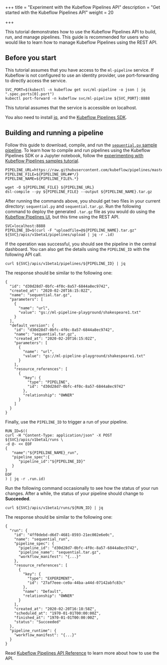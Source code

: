 +++
title = "Experiment with the Kubeflow Pipelines API"
description = "Get started with the Kubeflow Pipelines API"
weight = 20
                    
+++

This tutorial demonstrates how to use the Kubeflow Pipelines API to build, run, and manage pipelines. This guide is recommended for users who would like to learn how to manage Kubeflow Pipelines using the REST API.

## Before you start

This tutorial assumes that you have access to the `ml-pipeline` service. If Kubeflow is not configured to use an identity provider, use port-forwarding to directly access the service.

```
SVC_PORT=$(kubectl -n kubeflow get svc/ml-pipeline -o json | jq ".spec.ports[0].port")
kubectl port-forward -n kubeflow svc/ml-pipeline ${SVC_PORT}:8888
```

This tutorial assumes that the service is accessible on localhost.

You also need to install [jq](https://stedolan.github.io/jq/download/), and the [Kubeflow Pipelines SDK](/docs/components/pipelines/legacy-v1/sdk/install-sdk/).

## Building and running a pipeline

Follow this guide to download, compile, and run the [`sequential.py` sample pipeline](https://github.com/kubeflow/pipelines/blob/sdk/release-1.8/samples/core/sequential/sequential.py). To learn how to compile and run pipelines using the Kubeflow Pipelines SDK or a Jupyter notebook, follow the [experimenting with Kubeflow Pipelines samples tutorial](/docs/components/pipelines/legacy-v1/tutorials/build-pipeline/).

```
PIPELINE_URL=https://raw.githubusercontent.com/kubeflow/pipelines/master/samples/core/sequential/sequential.py
PIPELINE_FILE=${PIPELINE_URL##*/}
PIPELINE_NAME=${PIPELINE_FILE%.*}

wget -O ${PIPELINE_FILE} ${PIPELINE_URL}
dsl-compile --py ${PIPELINE_FILE} --output ${PIPELINE_NAME}.tar.gz
```

After running the commands above, you should get two files in your current directory: `sequential.py` and `sequential.tar.gz`. Run the following command to deploy the generated `.tar.gz` file as you would do using the [Kubeflow Pipelines UI](/docs/components/pipelines/legacy-v1/sdk/component-development//#deploy-the-pipeline), but this time using the REST API.

```
SVC=localhost:8888
PIPELINE_ID=$(curl -F "uploadfile=@${PIPELINE_NAME}.tar.gz" ${SVC}/apis/v1beta1/pipelines/upload | jq -r .id)
```

If the operation was successful, you should see the pipeline in the central dashboard. You can also get the details using the `PIPELINE_ID` with the following API call.

```
curl ${SVC}/apis/v1beta1/pipelines/${PIPELINE_ID} | jq
```

The response should be similar to the following one:

```
{
  "id": "d30d28d7-0bfc-4f0c-8a57-6844a8ec9742",
  "created_at": "2020-02-20T16:15:02Z",
  "name": "sequential.tar.gz",
  "parameters": [
    {
      "name": "url",
      "value": "gs://ml-pipeline-playground/shakespeare1.txt"
    }
  ],
  "default_version": {
    "id": "d30d28d7-0bfc-4f0c-8a57-6844a8ec9742",
    "name": "sequential.tar.gz",
    "created_at": "2020-02-20T16:15:02Z",
    "parameters": [
      {
        "name": "url",
        "value": "gs://ml-pipeline-playground/shakespeare1.txt"
      }
    ],
    "resource_references": [
      {
        "key": {
          "type": "PIPELINE",
          "id": "d30d28d7-0bfc-4f0c-8a57-6844a8ec9742"
        },
        "relationship": "OWNER"
      }
    ]
  }
}
```

Finally, use the `PIPELINE_ID` to trigger a run of your pipeline.

```
RUN_ID=$((
curl -H "Content-Type: application/json" -X POST ${SVC}/apis/v1beta1/runs \
-d @- << EOF
{
   "name":"${PIPELINE_NAME}_run",
   "pipeline_spec":{
      "pipeline_id":"${PIPELINE_ID}"
   }
}
EOF
) | jq -r .run.id)
```

Run the following command occasionally to see how the status of your run changes. After a while, the status of your pipeline should change to **Succeeded**.

```
curl ${SVC}/apis/v1beta1/runs/${RUN_ID} | jq
```

The response should be similar to the following one:

```
{
  "run": {
    "id": "4ff0debd-d6d7-4681-8593-21ec002e6e0c",
    "name": "sequential_run",
    "pipeline_spec": {
      "pipeline_id": "d30d28d7-0bfc-4f0c-8a57-6844a8ec9742",
      "pipeline_name": "sequential.tar.gz",
      "workflow_manifest": "{...}"
    },
    "resource_references": [
      {
        "key": {
          "type": "EXPERIMENT",
          "id": "27af7eee-ce0a-44ba-a44d-07142abfc83c"
        },
        "name": "Default",
        "relationship": "OWNER"
      }
    ],
    "created_at": "2020-02-20T16:18:58Z",
    "scheduled_at": "1970-01-01T00:00:00Z",
    "finished_at": "1970-01-01T00:00:00Z",
    "status": "Succeeded"
  },
  "pipeline_runtime": {
    "workflow_manifest": "{...}"
  }
}
```

Read [Kubeflow Pipelines API Reference](/docs/components/pipelines/reference/api/kubeflow-pipeline-api-spec/) to learn more about how to use the API.
